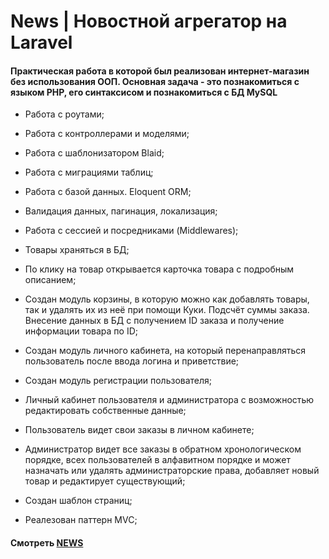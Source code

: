 # News | Новостной агрегатор на Laravel

#### Практическая работа в которой был реализован интернет-магазин без использования ООП. Основная задача - это познакомиться с языком PHP, его синтаксисом и познакомиться с БД MySQL

-   Работа с роутами;
-   Работа с контроллерами и моделями;
-   Работа с шаблонизатором Blaid;
-   Работа с миграциями таблиц;
-   Работа с базой данных. Eloquent ORM;
-   Валидация данных, пагинация, локализация;
-   Работа с сессией и посредниками (Middlewares);

-   Товары храняться в БД;
-   По клику на товар открывается карточка товара с подробным описанием;
-   Создан модуль корзины, в которую можно как добавлять товары, так и удалять их из неё при помощи Куки. Подсчёт суммы заказа. Внесение данных в БД с получением ID заказа и получение информации товара по ID;
-   Создан модуль личного кабинета, на который перенаправляться пользователь после
    ввода логина и приветствие;
-   Создан модуль регистрации пользователя;
-   Личный кабинет пользователя и администратора с возможностью редактировать собственные данные;
-   Пользователь видет свои заказы в личном кабинете;
-   Администратор видет все заказы в обратном хронологическом порядке, всех пользователей в алфавитном порядке и может назначать или удалять администраторские права, добавляет новый товар и редактирует существующий;
-   Создан шаблон страниц;
-   Реалезован паттерн MVC;

#### Смотреть [NEWS]()
